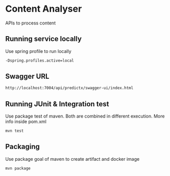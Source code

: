 # Content Analyser

APIs to process content

## Running service locally

Use spring profile to run locally

```bash
-Dspring.profiles.active=local
```

## Swagger URL

```bash
http://localhost:7004/api/predictx/swagger-ui/index.html
```

## Running JUnit & Integration test

Use package test of maven. Both are combined in different execution.
More info inside pom.xml

```bash
mvn test
```

## Packaging

Use package goal of maven to create artifact and docker image 

```bash
mvn package
```
